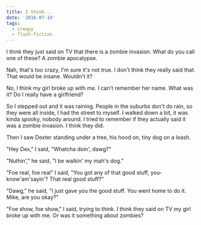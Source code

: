 ```yaml
---
title: I think...
date: '2016-07-19'
tags:
  - creepy
  - flash-fiction
---
```


I think they just said on TV that there is a zombie invasion. What do you call
one of these? A zombie apocalypse.

<!-- truncate -->

Nah, that's too crazy, I'm sure it's not true. I don't think they really said
that. That would be insane. Wouldn't it?

No, I think my girl broke up with me. I can't remember her name. What was it? Do
I really have a girlfriend?

So I stepped out and it was raining. People in the suburbs don't do rain, so
they were all inside, I had the street to myself. I walked down a bit, it was
kinda spooky, nobody around. I tried to remember if they actually said it was a
zombie invasion. I think they did.

Then I saw Dexter standing under a tree, his hood on, tiny dog on a leash.

"Hey Dex," I said, "Whatcha doin', dawg?"

"Nuthin'," he said, "I be walkin' my mah's dog."

"Foe real, foe real" I said, "You got any of that good stuff,
you-know'am'sayin'? That real good stuff?"

"Dawg," he said, "I just gave you the good stuff. You went home to do it. Mike,
are you okay?"

"Foe show, foe show," I said, trying to think. I think they said on TV my girl
broke up with me. Or was it something about zombies?
